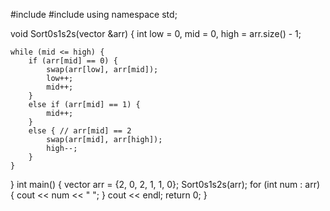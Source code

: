 #include <iostream>
#include <vector>
using namespace std;

void Sort0s1s2s(vector<int> &arr) {
    int low = 0, mid = 0, high = arr.size() - 1;

    while (mid <= high) {
        if (arr[mid] == 0) {
            swap(arr[low], arr[mid]);
            low++;
            mid++;
        }
        else if (arr[mid] == 1) {
            mid++;
        }
        else { // arr[mid] == 2
            swap(arr[mid], arr[high]);
            high--;
        }
    }
}
int main() {
    vector<int> arr = {2, 0, 2, 1, 1, 0};
    Sort0s1s2s(arr);
    for (int num : arr) {
        cout << num << " ";
    }
    cout << endl;
    return 0;
}

